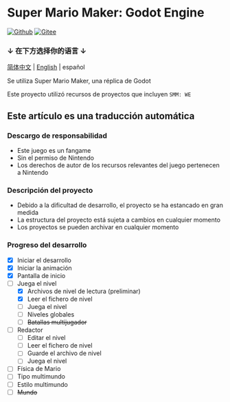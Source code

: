 # Super Mario Maker: Godot Engine
[![Github](https://img.shields.io/badge/GITHUB-black.svg?logo=github)](https://github.com/TheChuan1503/SMM-GE) [![Gitee](https://img.shields.io/badge/GITEE-C71D23.svg?logo=gitee)](https://gitee.com/tc1503/SMM-GE)

### ↓ 在下方选择你的语言 ↓
[简体中文](README.md) | [English](README.en.md) | español

Se utiliza Super Mario Maker, una réplica de Godot

Este proyecto utilizó recursos de proyectos que incluyen `SMM: WE`

## Este artículo es una traducción automática

### Descargo de responsabilidad
- Este juego es un fangame
- Sin el permiso de Nintendo
- Los derechos de autor de los recursos relevantes del juego pertenecen a Nintendo

### Descripción del proyecto
- Debido a la dificultad de desarrollo, el proyecto se ha estancado en gran medida
- La estructura del proyecto está sujeta a cambios en cualquier momento
- Los proyectos se pueden archivar en cualquier momento

### Progreso del desarrollo
- [x] Iniciar el desarrollo
- [x] Iniciar la animación
- [x] Pantalla de inicio
- [ ] Juega el nivel
  - [x] Archivos de nivel de lectura (preliminar)
  - [x] Leer el fichero de nivel
  - [ ] Juega el nivel
  - [ ] Niveles globales
  - [ ] ~~Batallas multijugador~~
- [ ] Redactor
  - [ ] Editar el nivel
  - [ ] Leer el fichero de nivel
  - [ ] Guarde el archivo de nivel
  - [ ] Juega el nivel
- [ ] Física de Mario
- [ ] Tipo multimundo
- [ ] Estilo multimundo
- [ ] ~~Mundo~~
